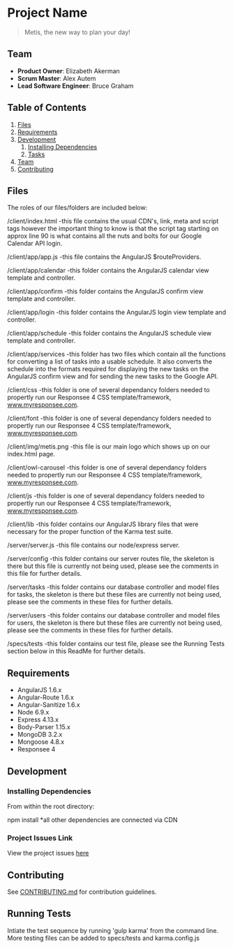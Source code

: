 # Project Name

> Metis, the new way to plan your day!

## Team

  - __Product Owner__: Elizabeth Akerman
  - __Scrum Master__: Alex Autem
  - __Lead Software Engineer__: Bruce Graham

## Table of Contents

1. [Files](#Files)
1. [Requirements](#requirements)
1. [Development](#development)
    1. [Installing Dependencies](#installing-dependencies)
    1. [Tasks](#tasks)
1. [Team](#team)
1. [Contributing](#contributing)

## Files
The roles of our files/folders are included below:

/client/index.html
  -this file contains the usual CDN's, link, meta and script tags however the important thing to know is that the script tag starting on approx line 90 is what contains all the nuts and bolts for our Google Calendar API login.

/client/app/app.js
  -this file contains the AngularJS $routeProviders.

/client/app/calendar
  -this folder contains the AngularJS calendar view template and controller.

/client/app/confirm
  -this folder contains the AngularJS confirm view template and controller.

/client/app/login
  -this folder contains the AngularJS login view template and controller.

/client/app/schedule
  -this folder contains the AngularJS schedule view template and controller.

/client/app/services
  -this folder has two files which contain all the functions for converting a list of tasks into a usable schedule.  It also converts the schedule into the formats required for displaying the new tasks on the AngularJS confirm view and for sending the new tasks to the Google API.

/client/css
  -this folder is one of several dependancy folders needed to propertly run our Responsee 4 CSS template/framework, www.myresponsee.com.

/client/font
  -this folder is one of several dependancy folders needed to propertly run our Responsee 4 CSS template/framework, www.myresponsee.com.

/client/img/metis.png
  -this file is our main logo which shows up on our index.html page.

/client/owl-carousel
  -this folder is one of several dependancy folders needed to propertly run our Responsee 4 CSS template/framework, www.myresponsee.com.

/client/js
  -this folder is one of several dependancy folders needed to propertly run our Responsee 4 CSS template/framework, www.myresponsee.com.

/client/lib
  -this folder contains our AngularJS library files that were necessary for the proper function of the Karma test suite.

/server/server.js
  -this file contains our node/express server.

/server/config
  -this folder contains our server routes file, the skeleton is there but this file is currently not being used, please see the comments in this file for further details.

/server/tasks
  -this folder contains our database controller and model files for tasks, the skeleton is there but these files are currently not being used, please see the comments in these files for further details.

/server/users
  -this folder contains our database controller and model files for users, the skeleton is there but these files are currently not being used, please see the comments in these files for further details.

/specs/tests
  -this folder contains our test file, please see the Running Tests section below in this ReadMe for further details.


## Requirements

- AngularJS 1.6.x
- Angular-Route 1.6.x
- Angular-Sanitize 1.6.x
- Node 6.9.x
- Express 4.13.x
- Body-Parser 1.15.x
- MongoDB 3.2.x
- Mongoose 4.8.x
- Responsee 4

## Development

### Installing Dependencies

From within the root directory:

npm install
*all other dependencies are connected via CDN


### Project Issues Link

View the project issues [here](https://github.com/communicativenewts/communicativenewts/issues)


## Contributing

See [CONTRIBUTING.md](CONTRIBUTING.md) for contribution guidelines.


## Running Tests

Intiate the test sequence by running 'gulp karma' from the command line.  More testing files can be added to specs/tests and karma.config.js
